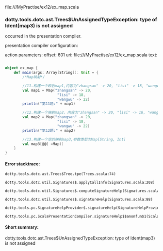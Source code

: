 file://<WORKSPACE>/MyPractise/ex12/ex_map.scala
### dotty.tools.dotc.ast.Trees$UnAssignedTypeException: type of Ident(map3) is not assigned

occurred in the presentation compiler.

presentation compiler configuration:


action parameters:
offset: 601
uri: file://<WORKSPACE>/MyPractise/ex12/ex_map.scala
text:
```scala

object ex_map {
    def main(args: Array[String]): Unit = {
        /*Map映射*/

        //11.构建一个映射map1,内容为"zhangsan" -> 20, "lisi" -> 18, "wangwu" -> "22"
        val map1 = Map("zhangsan" -> 20,
                        "lisi" -> 18,
                        "wangwu" -> 22)
        println("第11题:" + map1)

        //12.构建一个映射map2，内容为"zhangsan" -> 20, "lisi" -> 18, "wangwu" -> "22"
        val map2 = Map("zhangsan" -> 20,
                        "lisi" -> 18,
                        "wangwu" -> 22)
        println("第12题:" + map2)

        //13.构建一个空的映射map3,参数类型为Map[String, Int]
        val map3[@@] =Map()
    }
}
```



#### Error stacktrace:

```
dotty.tools.dotc.ast.Trees$Tree.tpe(Trees.scala:74)
	dotty.tools.dotc.util.Signatures$.applyCallInfo(Signatures.scala:208)
	dotty.tools.dotc.util.Signatures$.computeSignatureHelp(Signatures.scala:104)
	dotty.tools.dotc.util.Signatures$.signatureHelp(Signatures.scala:88)
	dotty.tools.pc.SignatureHelpProvider$.signatureHelp(SignatureHelpProvider.scala:47)
	dotty.tools.pc.ScalaPresentationCompiler.signatureHelp$$anonfun$1(ScalaPresentationCompiler.scala:439)
```
#### Short summary: 

dotty.tools.dotc.ast.Trees$UnAssignedTypeException: type of Ident(map3) is not assigned